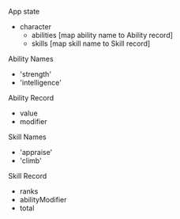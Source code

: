 App state
- character
	- abilities [map ability name to Ability record]
	- skills [map skill name to Skill record]

Ability Names
- 'strength'
- 'intelligence'

Ability Record
- value
- modifier

Skill Names
- 'appraise'
- 'climb'

Skill Record
- ranks
- abilityModifier
- total